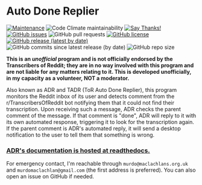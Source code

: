 # Auto Done Replier

[![Maintenance](https://img.shields.io/badge/Maintained%3F-yes-green.svg)](https://GitHub.com/MurdoMaclachlan/auto-done-replier/graphs/commit-activity)
![Code Climate maintainability](https://img.shields.io/codeclimate/maintainability-percentage/MurdoMaclachlan/auto-done-replier)
[![Say Thanks!](https://img.shields.io/badge/Say%20Thanks-!-1EAEDB.svg)](https://saythanks.io/to/murdo@maclachlans.org.uk)  
[![GitHub issues](https://img.shields.io/github/issues/MurdoMaclachlan/auto-done-replier)](https://github.com/MurdoMaclachlan/auto-done-replier/issues)
![GitHub pull requests](https://img.shields.io/github/issues-pr/MurdoMaclachlan/auto-done-replier)
[![GitHub license](https://img.shields.io/github/license/MurdoMaclachlan/auto-done-replier)](https://github.com/MurdoMaclachlan/auto-done-replier/blob/master/LICENSE)
[![GitHub release (latest by date)](https://img.shields.io/github/v/release/MurdoMaclachlan/auto-done-replier)](https://github.com/MurdoMaclachlan/auto-done-replier/releases/latest)
![GitHub commits since latest release (by date)](https://img.shields.io/github/commits-since/MurdoMaclachlan/auto-done-replier/latest)
![GitHub repo size](https://img.shields.io/github/repo-size/MurdoMaclachlan/auto-done-replier)

**This is an *unofficial* program and is not officially endorsed by the Transcribers of Reddit; they are in no way involved with this program and are not liable for any matters relating to it. This is developed unofficially, in my capacity as a volunteer, NOT a moderator.**

Also known as ADR and TADR (ToR Auto Done Replier), this program monitors the Reddit inbox of its user and detects comment from the r/TranscribersOfReddit bot notifying them that it could not find their transcription. Upon receiving such a message, ADR checks the parent comment of the message. If that comment is "done", ADR will reply to it with its own automated response, triggering it to look for the transcription again. If the parent comment is ADR's automated reply, it will send a desktop notification to the user to tell them that something is wrong.

### [ADR's documentation is hosted at readthedocs.](https://tadr.readthedocs.io/en/latest/)

For emergency contact, I'm reachable through `murdo@maclachlans.org.uk` and `murdomaclachlan@gmail.com` (the first address is preferred). You can also open an issue on GitHub if needed.
